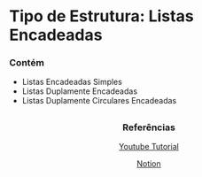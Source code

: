 # Tipo de Estrutura: Listas Encadeadas

### Contém

- Listas Encadeadas Simples
- Listas Duplamente Encadeadas
- Listas Duplamente Circulares Encadeadas

##

### <p align="center">Referências</p>
<p align="center"><a href="https://www.youtube.com/playlist?list=PL3ZslI15yo2r-gHJtjORRMRKMSNRpf7u5">Youtube Tutorial</a></p>
<p align="center"><a href="https://www.notion.so/Listas-Encadeadas-Simples-0a5cefb604dd4e76b37f827ed09e264b?pvs=4">Notion</a></p>
